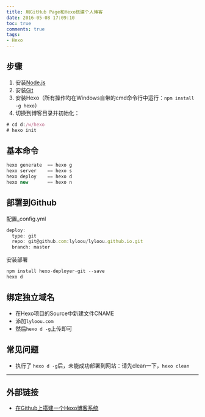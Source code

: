 ```yaml
---
title: 用GitHub Page和Hexo搭建个人博客
date: 2016-05-08 17:09:10
toc: true
comments: true
tags:
- Hexo
---
```


## 步骤
1. 安装[Node.js](https://nodejs.org/en/)
2. 安装[Git ](https://git-scm.com/)
3. 安装Hexo（所有操作均在Windows自带的cmd命令行中运行：`npm install -g hexo`）
4. 切换到博客目录并初始化：
``` js
# cd d:/w/hexo
# hexo init
```

## 基本命令
``` js
hexo generate  == hexo g
hexo server    == hexo s
hexo deploy    == hexo d
hexo new       == hexo n
```

## 部署到Github
配置_config.yml
``` js
deploy:
  type: git
  repo: git@github.com:lyloou/lyloou.github.io.git
  branch: master
```

安装部署
``` js
npm install hexo-deployer-git --save
hexo d
```

## 绑定独立域名
* 在Hexo项目的Source中新建文件CNAME
* 添加`lyloou.com`
* 然后`hexo d -g`上传即可

## 常见问题
* 执行了 `hexo d -g`后，未能成功部署到网站：请先clean一下，`hexo clean`

---
## 外部链接
* [在Github上搭建一个Hexo博客系统](http://wenjunoy.com/2016/hexo-github-blog/)